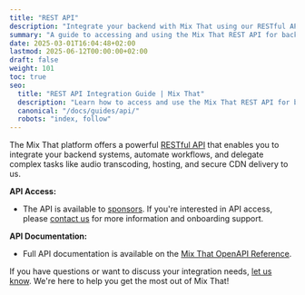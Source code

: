 ```yaml
---
title: "REST API"
description: "Integrate your backend with Mix That using our RESTful API. Learn about sponsor access, features, and documentation."
summary: "A guide to accessing and using the Mix That REST API for backend integration, automation, and more."
date: 2025-03-01T16:04:48+02:00
lastmod: 2025-06-12T00:00:00+02:00
draft: false
weight: 101
toc: true
seo:
  title: "REST API Integration Guide | Mix That"
  description: "Learn how to access and use the Mix That REST API for backend integration, automation, and advanced workflows."
  canonical: "/docs/guides/api/"
  robots: "index, follow"
---
```


The Mix That platform offers a powerful [RESTful API](https://aws.amazon.com/what-is/restful-api/) that enables you to integrate your backend systems, automate workflows, and delegate complex tasks like audio transcoding, hosting, and secure CDN delivery to us.

**API Access:**

- The API is available to [sponsors](/docs/reference/sponsor-this-project/). If you're interested in API access, please [contact us](/contact) for more information and onboarding support.

**API Documentation:**

- Full API documentation is available on the [Mix That OpenAPI Reference](/openapi).

If you have questions or want to discuss your integration needs, [let us know](/contact). We're here to help you get the most out of Mix That!
